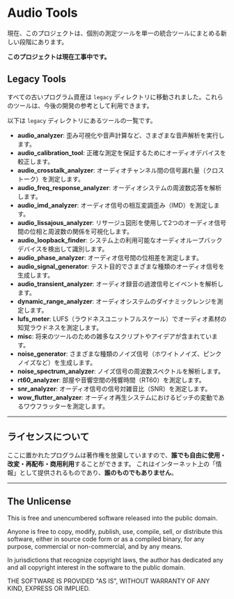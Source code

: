 # Audio Tools

現在、このプロジェクトは、個別の測定ツールを単一の統合ツールにまとめる新しい段階にあります。

**このプロジェクトは現在工事中です。**

## Legacy Tools

すべての古いプログラム資産は `legacy` ディレクトリに移動されました。これらのツールは、今後の開発の参考として利用できます。

以下は `legacy` ディレクトリにあるツールの一覧です。

*   **audio_analyzer**: 歪み可視化や音声計算など、さまざまな音声解析を実行します。
*   **audio_calibration_tool**: 正確な測定を保証するためにオーディオデバイスを較正します。
*   **audio_crosstalk_analyzer**: オーディオチャンネル間の信号漏れ量（クロストーク）を測定します。
*   **audio_freq_response_analyzer**: オーディオシステムの周波数応答を解析します。
*   **audio_imd_analyzer**: オーディオ信号の相互変調歪み（IMD）を測定します。
*   **audio_lissajous_analyzer**: リサージュ図形を使用して2つのオーディオ信号間の位相と周波数の関係を可視化します。
*   **audio_loopback_finder**: システム上の利用可能なオーディオループバックデバイスを検出して識別します。
*   **audio_phase_analyzer**: オーディオ信号間の位相差を測定します。
*   **audio_signal_generator**: テスト目的でさまざまな種類のオーディオ信号を生成します。
*   **audio_transient_analyzer**: オーディオ録音の過渡信号とイベントを解析します。
*   **dynamic_range_analyzer**: オーディオシステムのダイナミックレンジを測定します。
*   **lufs_meter**: LUFS（ラウドネスユニットフルスケール）でオーディオ素材の知覚ラウドネスを測定します。
*   **misc**: 将来のツールのための雑多なスクリプトやアイデアが含まれています。
*   **noise_generator**: さまざまな種類のノイズ信号（ホワイトノイズ、ピンクノイズなど）を生成します。
*   **noise_spectrum_analyzer**: ノイズ信号の周波数スペクトルを解析します。
*   **rt60_analyzer**: 部屋や音響空間の残響時間（RT60）を測定します。
*   **snr_analyzer**: オーディオ信号の信号対雑音比（SNR）を測定します。
*   **wow_flutter_analyzer**: オーディオ再生システムにおけるピッチの変動であるワウフラッターを測定します。

---

## ライセンスについて

ここに置かれたプログラムは著作権を放棄していますので、**誰でも自由に使用・改変・再配布・商用利用**することができます。
これはインターネット上の「情報」として提供されるものであり、**誰のものでもありません**。

---

## The Unlicense

This is free and unencumbered software released into the public domain.

Anyone is free to copy, modify, publish, use, compile, sell, or distribute this software, either in source code form or as a compiled binary, for any purpose, commercial or non-commercial, and by any means.

In jurisdictions that recognize copyright laws, the author has dedicated any and all copyright interest in the software to the public domain.

THE SOFTWARE IS PROVIDED "AS IS", WITHOUT WARRANTY OF ANY KIND, EXPRESS OR IMPLIED.
